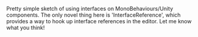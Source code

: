Pretty simple sketch of using interfaces on MonoBehaviours/Unity components. The only novel thing here is 'InterfaceReference', which provides a way to hook up interface references in the editor. Let me know what you think!

